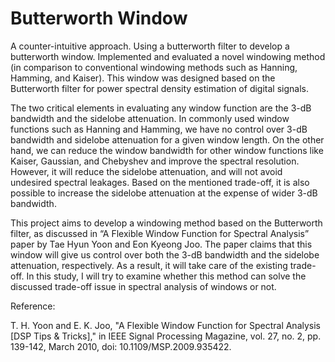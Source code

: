 # Butterworth Window
A counter-intuitive approach. Using a butterworth filter to develop a butterworth window. Implemented and evaluated a novel windowing method (in comparison to conventional windowing methods such as Hanning, Hamming, and Kaiser). This window was designed based on the Butterworth filter for power spectral density estimation of digital signals.

The two critical elements in evaluating any window function are the 3-dB bandwidth and the sidelobe attenuation. In commonly used window functions such as Hanning and Hamming, we have no control over 3-dB bandwidth and sidelobe attenuation for a given window length. On the other hand, we can reduce the window bandwidth for other window functions like Kaiser, Gaussian, and Chebyshev and improve the spectral resolution. However, it will reduce the sidelobe attenuation, and will not avoid undesired spectral leakages. Based on the mentioned trade-off, it is also possible to increase the sidelobe attenuation at the expense of wider 3-dB bandwidth.

This project aims to develop a windowing method based on the Butterworth filter, as discussed in “A Flexible Window Function for Spectral Analysis” paper by Tae Hyun Yoon and Eon Kyeong Joo. The paper claims that this window will give us control over both the 3-dB bandwidth and the sidelobe attenuation, respectively. As a result, it will take care of the existing trade-off. In this study, I will try to examine whether this method can solve the discussed trade-off issue in spectral analysis of windows or not.


Reference: 

T. H. Yoon and E. K. Joo, "A Flexible Window Function for Spectral Analysis [DSP Tips & Tricks]," in IEEE Signal Processing Magazine, vol. 27, no. 2, pp. 139-142, March 2010, doi: 10.1109/MSP.2009.935422.

